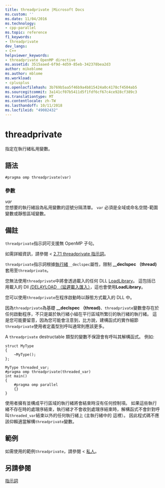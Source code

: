 ```yaml
---
title: threadprivate |Microsoft Docs
ms.custom: ''
ms.date: 11/04/2016
ms.technology:
- cpp-parallel
ms.topic: reference
f1_keywords:
- threadprivate
dev_langs:
- C++
helpviewer_keywords:
- threadprivate OpenMP directive
ms.assetid: 3515aaed-6f9d-4d59-85eb-342378bea2d3
author: mikeblome
ms.author: mblome
ms.workload:
- cplusplus
ms.openlocfilehash: 3b769b5aa5f46b9a4b815424a0c4178cf4504ab5
ms.sourcegitcommit: 3a141cf07b5411d5f1fdf6cf67c4ce928cf389c3
ms.translationtype: MT
ms.contentlocale: zh-TW
ms.lasthandoff: 10/11/2018
ms.locfileid: "49082432"
---
```

# <a name="threadprivate"></a>threadprivate

指定在執行緒私用變數。

## <a name="syntax"></a>語法

```
#pragma omp threadprivate(var)
```

### <a name="parameters"></a>參數

*var*<br/>
您想要的執行緒設為私用變數的逗號分隔清單。 `var` 必須是全域或命名空間-範圍變數或靜態區域變數。

## <a name="remarks"></a>備註

`threadprivate`指示詞可支援無 OpenMP 子句。

如需詳細資訊，請參閱 < [2.7.1 threadprivate 指示詞](../../../parallel/openmp/2-7-1-threadprivate-directive.md)。

`threadprivate`指示詞根據[執行緒](../../../cpp/thread.md)`__declspec`屬性，限制 **__declspec （thread)** 套用至`threadprivate`。

您無法使用`threadprivate`中將會透過載入的任何 DLL [LoadLibrary](/windows/desktop/api/libloaderapi/nf-libloaderapi-loadlibrarya)。  這包括已用載入的 Dll [/DELAYLOAD （延遲載入匯入）](../../../build/reference/delayload-delay-load-import.md)，這也會使用**LoadLibrary**。

您可以使用`threadprivate`在程序啟動時以靜態方式載入的 DLL 中。

因為`threadprivate`為基礎 **__declspec （thread)**、`threadprivate`變數會存在於任何啟動程序，不只是屬於執行緒小組在平行區域所繁衍的執行緒的執行緒。  這是您可能要留意，因為您可能會注意到，比方說，建構函式的實作細節`threadprivate`使用者定義型別呼叫通常則應該更多。

A `threadprivate` destructable 類型的變數不保證會有呼叫其解構函式。  例如: 

```
struct MyType
{
    ~MyType();
};

MyType threaded_var;
#pragma omp threadprivate(threaded_var)
int main()
{
    #pragma omp parallel
    {}
}
```

使用者擁有並構成平行區域的執行緒將會結束時沒有任何控制項。  如果這些執行緒不存在時的處理序結束，執行緒才不會收到處理序結束時，解構函式不會針對呼叫`threaded_var`結束以外的任何執行緒上 (主執行緒中的 這裡）。  因此程式碼不應該仰賴適當解構`threadprivate`變數。

## <a name="example"></a>範例

如需使用的範例`threadprivate`，請參閱 <<c2> [ 私人](../../../parallel/openmp/reference/private-openmp.md)。

## <a name="see-also"></a>另請參閱

[指示詞](../../../parallel/openmp/reference/openmp-directives.md)